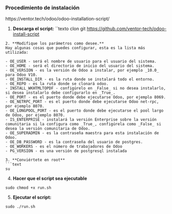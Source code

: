 <h3>Procedimiento de instalación</h3>
https://ventor.tech/odoo/odoo-installation-script/

1. **Descarga el script:**
``texto
clon git https://github.com/ventor-tech/odoo-install-script
```
2. **Modifique los parámetros como desee.**
Hay algunas cosas que puedes configurar, esta es la lista más utilizada:

- OE_USER - será el nombre de usuario para el usuario del sistema.
- OE_HOME - será el directorio de inicio del usuario del sistema.
- OE_VERSION - es la versión de Odoo a instalar, por ejemplo _10.0_ para Odoo V10.
- OE_INSTALL_DIR - es la ruta donde se instalará todo el entorno.
- OE_REPO - es la ruta donde se clonará odoo.
- INSTALL_WKHTMLTOPDF - configúrelo en _False_ si no desea instalarlo, si desea instalarlo debe configurarlo en _True_.
- OE_PORT - es el puerto donde debe ejecutarse Odoo, por ejemplo 8069.
- OE_NETRPC_PORT - es el puerto donde debe ejecutarse Odoo net-rpc, por ejemplo 8070.
- OE_LONGPOOL_PORT - es el puerto donde debe ejecutarse el pool largo de Odoo, por ejemplo 8070.
- IS_ENTERPRISE - instalará la versión Enterprise sobre la versión comunitaria si la configura como _True_, configúrela como _False_ si desea la versión comunitaria de Odoo.
- OE_SUPERADMIN - es la contraseña maestra para esta instalación de Odoo.
- OE_DB_PASSWORD - es la contraseña del usuario de postgres.
- OE_WORKERS - es el número de trabajadores de Odoo
- PG_VERSION - es una versión de postgresql instalada

3. **Conviértete en root**
```text
su
```
4. **Hacer que el script sea ejecutable**
```text
sudo chmod +x run.sh
```
5. **Ejecutar el script:**
```text
sudo ./run.sh
```
